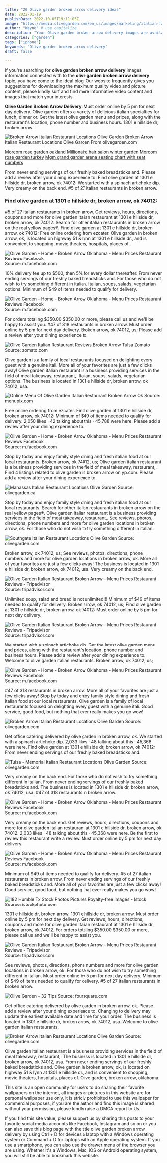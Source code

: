 ```yaml
---
title: "20 Olive garden broken arrow delivery ideas"
date: 2022-01-19
publishDate: 2022-10-05T19:11:05Z
image: "https://media.olivegarden.com/en_us/images/marketing/italian-family-restaurant-olive-garden-g6-rdv.jpg"
author: "Wayne" # use capitalize
description: "Your Olive garden broken arrow delivery images are available. Olive garden broken arrow delivery are a topic that is being searched for and liked by netizens now. You can Find and Download the Olive garden broken arrow delivery files here. Download all free photos."
categories: ["garden"]
tags: ["iphone"]
keywords: "Olive garden broken arrow delivery"
draft: false

---
```


If you're searching for **olive garden broken arrow delivery** images information connected with to the **olive garden broken arrow delivery** topic, you have come to the ideal  blog.  Our website frequently  gives you  suggestions  for downloading  the maximum  quality video and picture  content, please kindly surf and find more informative video content and images  that match your interests.

**Olive Garden Broken Arrow Delivery**. Must order online by 5 pm for next day delivery. Olive garden offers a variety of delicious italian specialties for lunch, dinner or. Get the latest olive garden menu and prices, along with the restaurant&#039;s location, phone number and business hours. 1301 e hillside dr, broken arrow.

![Broken Arrow Italian Restaurant Locations Olive Garden](https://media.olivegarden.com/images/site/logo_olivegarden.png "Broken Arrow Italian Restaurant Locations Olive Garden")
Broken Arrow Italian Restaurant Locations Olive Garden From olivegarden.com

[Morcom rose garden oakland](/morcom-rose-garden-oakland/)
[Millionaire hair salon winter garden](/millionaire-hair-salon-winter-garden/)
[Morcom rose garden turkey](/morcom-rose-garden-turkey/)
[Mgm grand garden arena seating chart with seat numbers](/mgm-grand-garden-arena-seating-chart-with-seat-numbers/)

From never ending servings of our freshly baked breadsticks and. Please add a review after your dining experience to. Find olive garden at 1301 e hillside dr, broken arrow, ok 74012: We started with a spinach artichoke dip. Very creamy on the back end. #5 of 27 italian restaurants in broken arrow.

### Find olive garden at 1301 e hillside dr, broken arrow, ok 74012:

#5 of 27 italian restaurants in broken arrow. Get reviews, hours, directions, coupons and more for olive garden italian restaurant at 1301 e hillside dr, broken arrow, ok 74012. Search for other italian restaurants in broken arrow on the real yellow pages®. Find olive garden at 1301 e hillside dr, broken arrow, ok 74012: Free online ordering from ezcater. Olive garden in broken arrow, ok, is located on highway 51 &amp; lynn at 1301 e hillside dr., and is convenient to shopping, movie theaters, hospitals, places of.


![Olive Garden - Home - Broken Arrow Oklahoma - Menu Prices Restaurant Reviews Facebook](https://lookaside.fbsbx.com/lookaside/crawler/media/?media_id=10157815178291805 "Olive Garden - Home - Broken Arrow Oklahoma - Menu Prices Restaurant Reviews Facebook")
Source: m.facebook.com

10% delivery fee up to $500, then 5% for every dollar thereafter. From never ending servings of our freshly baked breadsticks and. For those who do not wish to try something different in italian. Italian, soups, salads, vegetarian options. Minimum of $49 of items needed to qualify for delivery.

![Olive Garden - Home - Broken Arrow Oklahoma - Menu Prices Restaurant Reviews Facebook](https://lookaside.fbsbx.com/lookaside/crawler/media/?media_id=10157902158356805 "Olive Garden - Home - Broken Arrow Oklahoma - Menu Prices Restaurant Reviews Facebook")
Source: m.facebook.com

For orders totaling $350.00 $350.00 or more, please call us and we&#039;ll be happy to assist you. #47 of 318 restaurants in broken arrow. Must order online by 5 pm for next day delivery. Broken arrow, ok 74012, us; Please add a review after your dining experience to.

![Olive Garden Italian Restaurant Reviews Broken Arrow Tulsa Zomato](https://b.zmtcdn.com/data/reviews_photos/64e/2e4b3c2af2cfa295c23eca3cbc10b64e_1443425806.jpg?fit=around|771.75:416.25&amp;crop=771.75:416.25;*,* "Olive Garden Italian Restaurant Reviews Broken Arrow Tulsa Zomato")
Source: zomato.com

Olive garden is a family of local restaurants focused on delighting every guest with a genuine itali. More all of your favorites are just a few clicks away! Olive garden italian restaurant is a business providing services in the field of meal takeaway, restaurant,. Italian, soups, salads, vegetarian options. The business is located in 1301 e hillside dr, broken arrow, ok 74012, usa.

![Online Menu Of Olive Garden Italian Restaurant Broken Arrow Ok](https://www.menupix.com/photo_img/OliveLogo63012.jpg "Online Menu Of Olive Garden Italian Restaurant Broken Arrow Ok")
Source: menupix.com

Free online ordering from ezcater. Find olive garden at 1301 e hillside dr, broken arrow, ok 74012: Minimum of $49 of items needed to qualify for delivery. 2,050 likes · 42 talking about this · 45,788 were here. Please add a review after your dining experience to.

![Olive Garden - Home - Broken Arrow Oklahoma - Menu Prices Restaurant Reviews Facebook](https://lookaside.fbsbx.com/lookaside/crawler/media/?media_id=10157861936951805 "Olive Garden - Home - Broken Arrow Oklahoma - Menu Prices Restaurant Reviews Facebook")
Source: m.facebook.com

Stop by today and enjoy family style dining and fresh italian food at our local restaurants. Broken arrow, ok 74012, us; Olive garden italian restaurant is a business providing services in the field of meal takeaway, restaurant,. Find 4 listings related to olive garden in broken arrow on yp.com. Please add a review after your dining experience to.

![Manassas Italian Restaurant Locations Olive Garden](https://media.olivegarden.com/en_us/images/marketing/olive-garden-restaurants-italian-style-g3-rdv.jpg "Manassas Italian Restaurant Locations Olive Garden")
Source: olivegarden.ca

Stop by today and enjoy family style dining and fresh italian food at our local restaurants. Search for other italian restaurants in broken arrow on the real yellow pages®. Olive garden italian restaurant is a business providing services in the field of meal takeaway, restaurant,. See reviews, photos, directions, phone numbers and more for olive garden locations in broken arrow, ok. For those who do not wish to try something different in italian.

![Southgate Italian Restaurant Locations Olive Garden](https://media.olivegarden.com/en_us/images/product/exterior-olive-garden_599x430.jpg "Southgate Italian Restaurant Locations Olive Garden")
Source: olivegarden.com

Broken arrow, ok 74012, us; See reviews, photos, directions, phone numbers and more for olive garden locations in broken arrow, ok. More all of your favorites are just a few clicks away! The business is located in 1301 e hillside dr, broken arrow, ok 74012, usa. Very creamy on the back end.

![Olive Garden Italian Restaurant Broken Arrow - Menu Prices Restaurant Reviews - Tripadvisor](https://media-cdn.tripadvisor.com/media/photo-s/13/a8/ab/11/olive-garden.jpg "Olive Garden Italian Restaurant Broken Arrow - Menu Prices Restaurant Reviews - Tripadvisor")
Source: tripadvisor.com

Unlimited soup, salad and bread is not unlimited!!! Minimum of $49 of items needed to qualify for delivery. Broken arrow, ok 74012, us; Find olive garden at 1301 e hillside dr, broken arrow, ok 74012: Must order online by 5 pm for next day delivery.

![Olive Garden Italian Restaurant Broken Arrow - Menu Prices Restaurant Reviews - Tripadvisor](https://media-cdn.tripadvisor.com/media/photo-p/13/21/d4/5c/photo0jpg.jpg "Olive Garden Italian Restaurant Broken Arrow - Menu Prices Restaurant Reviews - Tripadvisor")
Source: tripadvisor.com

We started with a spinach artichoke dip. Get the latest olive garden menu and prices, along with the restaurant&#039;s location, phone number and business hours. Please add a review after your dining experience to. Welcome to olive garden italian restaurants. Broken arrow, ok 74012, us;

![Olive Garden - Home - Broken Arrow Oklahoma - Menu Prices Restaurant Reviews Facebook](https://lookaside.fbsbx.com/lookaside/crawler/media/?media_id=10157896250916805 "Olive Garden - Home - Broken Arrow Oklahoma - Menu Prices Restaurant Reviews Facebook")
Source: m.facebook.com

#47 of 318 restaurants in broken arrow. More all of your favorites are just a few clicks away! Stop by today and enjoy family style dining and fresh italian food at our local restaurants. Olive garden is a family of local restaurants focused on delighting every guest with a genuine itali. Good service, good food, but nothing that ever really makes you go wow!

![Broken Arrow Italian Restaurant Locations Olive Garden](https://media.olivegarden.com/images/site/logo_olivegarden.png "Broken Arrow Italian Restaurant Locations Olive Garden")
Source: olivegarden.com

Get office catering delivered by olive garden in broken arrow, ok. We started with a spinach artichoke dip. 2,033 likes · 48 talking about this · 45,368 were here. Find olive garden at 1301 e hillside dr, broken arrow, ok 74012: From never ending servings of our freshly baked breadsticks and.

![Tulsa - Memorial Italian Restaurant Locations Olive Garden](https://media.olivegarden.com/en_us/images/marketing/olive-garden-restaurants-italian-style-g2-rdv.jpg "Tulsa - Memorial Italian Restaurant Locations Olive Garden")
Source: olivegarden.com

Very creamy on the back end. For those who do not wish to try something different in italian. From never ending servings of our freshly baked breadsticks and. The business is located in 1301 e hillside dr, broken arrow, ok 74012, usa. #47 of 318 restaurants in broken arrow.

![Olive Garden - Home - Broken Arrow Oklahoma - Menu Prices Restaurant Reviews Facebook](https://lookaside.fbsbx.com/lookaside/crawler/media/?media_id=10157782333841805 "Olive Garden - Home - Broken Arrow Oklahoma - Menu Prices Restaurant Reviews Facebook")
Source: m.facebook.com

Very creamy on the back end. Get reviews, hours, directions, coupons and more for olive garden italian restaurant at 1301 e hillside dr, broken arrow, ok 74012. 2,033 likes · 48 talking about this · 45,368 were here. Be the first to review this restaurant write a review. Must order online by 5 pm for next day delivery.

![Olive Garden - Home - Broken Arrow Oklahoma - Menu Prices Restaurant Reviews Facebook](https://lookaside.fbsbx.com/lookaside/crawler/media/?media_id=10157799155531805 "Olive Garden - Home - Broken Arrow Oklahoma - Menu Prices Restaurant Reviews Facebook")
Source: m.facebook.com

Minimum of $49 of items needed to qualify for delivery. #5 of 27 italian restaurants in broken arrow. From never ending servings of our freshly baked breadsticks and. More all of your favorites are just a few clicks away! Good service, good food, but nothing that ever really makes you go wow!

![182 Humble Tx Stock Photos Pictures Royalty-free Images - Istock](https://media.istockphoto.com/photos/olive-garden-restaurant-exterior-in-humble-tx-picture-id1326009258?k=20&amp;m=1326009258&amp;s=612x612&amp;w=0&amp;h=dnmJ_LdReri588C_QICthLK675VG0wq3hOl50L1UvI8= "182 Humble Tx Stock Photos Pictures Royalty-free Images - Istock")
Source: istockphoto.com

1301 e hillside dr, broken arrow. 1301 e hillside dr, broken arrow. Must order online by 5 pm for next day delivery. Get reviews, hours, directions, coupons and more for olive garden italian restaurant at 1301 e hillside dr, broken arrow, ok 74012. For orders totaling $350.00 $350.00 or more, please call us and we&#039;ll be happy to assist you.

![Olive Garden Italian Restaurant Broken Arrow - Menu Prices Restaurant Reviews - Tripadvisor](https://media-cdn.tripadvisor.com/media/photo-s/13/a8/ab/19/olive-garden.jpg "Olive Garden Italian Restaurant Broken Arrow - Menu Prices Restaurant Reviews - Tripadvisor")
Source: tripadvisor.com

See reviews, photos, directions, phone numbers and more for olive garden locations in broken arrow, ok. For those who do not wish to try something different in italian. Must order online by 5 pm for next day delivery. Minimum of $49 of items needed to qualify for delivery. #5 of 27 italian restaurants in broken arrow.

![Olive Garden - 32 Tips](https://fastly.4sqi.net/img/general/600x600/27769167_tF2Gfdg3iRutO8SZWnVlPImLYnLVI2Q-_csvAPAdVws.jpg "Olive Garden - 32 Tips")
Source: foursquare.com

Get office catering delivered by olive garden in broken arrow, ok. Please add a review after your dining experience to. Changing to delivery may update the earliest available date and time for your order. The business is located in 1301 e hillside dr, broken arrow, ok 74012, usa. Welcome to olive garden italian restaurants.

![Broken Arrow Italian Restaurant Locations Olive Garden](https://media.olivegarden.com/en_us/images/marketing/italian-family-restaurant-olive-garden-g6-rdv.jpg "Broken Arrow Italian Restaurant Locations Olive Garden")
Source: olivegarden.com

Olive garden italian restaurant is a business providing services in the field of meal takeaway, restaurant,. The business is located in 1301 e hillside dr, broken arrow, ok 74012, usa. From never ending servings of our freshly baked breadsticks and. Olive garden in broken arrow, ok, is located on highway 51 &amp; lynn at 1301 e hillside dr., and is convenient to shopping, movie theaters, hospitals, places of. Olive garden, broken arrow, oklahoma.

This site is an open community for users to do sharing their favorite wallpapers on the internet, all images or pictures in this website are for personal wallpaper use only, it is stricly prohibited to use this wallpaper for commercial purposes, if you are the author and find this image is shared without your permission, please kindly raise a DMCA report to Us.

If you find this site value, please support us by sharing this posts to your favorite social media accounts like Facebook, Instagram and so on or you can also save this blog page with the title olive garden broken arrow delivery by using Ctrl + D for devices a laptop with a Windows operating system or Command + D for laptops with an Apple operating system. If you use a smartphone, you can also use the drawer menu of the browser you are using. Whether it's a Windows, Mac, iOS or Android operating system, you will still be able to bookmark this website.
